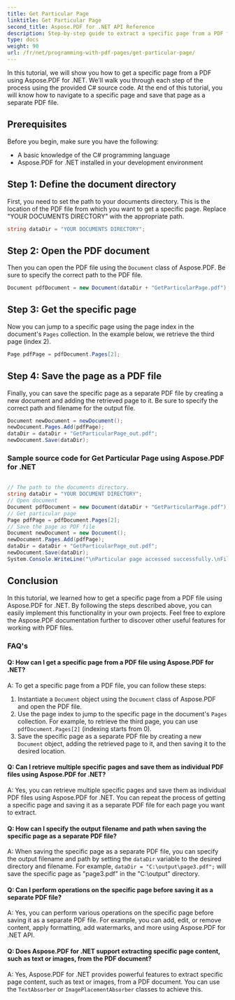 ```yaml
---
title: Get Particular Page
linktitle: Get Particular Page
second_title: Aspose.PDF for .NET API Reference
description: Step-by-step guide to extract a specific page from a PDF file using Aspose.PDF for .NET. Easy to follow and implement in your projects.
type: docs
weight: 90
url: /fr/net/programming-with-pdf-pages/get-particular-page/
---
```

In this tutorial, we will show you how to get a specific page from a PDF using Aspose.PDF for .NET. We'll walk you through each step of the process using the provided C# source code. At the end of this tutorial, you will know how to navigate to a specific page and save that page as a separate PDF file.

## Prerequisites
Before you begin, make sure you have the following:

- A basic knowledge of the C# programming language
- Aspose.PDF for .NET installed in your development environment

## Step 1: Define the document directory
First, you need to set the path to your documents directory. This is the location of the PDF file from which you want to get a specific page. Replace "YOUR DOCUMENTS DIRECTORY" with the appropriate path.

```csharp
string dataDir = "YOUR DOCUMENTS DIRECTORY";
```

## Step 2: Open the PDF document
Then you can open the PDF file using the `Document` class of Aspose.PDF. Be sure to specify the correct path to the PDF file.

```csharp
Document pdfDocument = new Document(dataDir + "GetParticularPage.pdf");
```

## Step 3: Get the specific page
Now you can jump to a specific page using the page index in the document's `Pages` collection. In the example below, we retrieve the third page (index 2).

```csharp
Page pdfPage = pdfDocument.Pages[2];
```

## Step 4: Save the page as a PDF file
Finally, you can save the specific page as a separate PDF file by creating a new document and adding the retrieved page to it. Be sure to specify the correct path and filename for the output file.

```csharp
Document newDocument = newDocument();
newDocument.Pages.Add(pdfPage);
dataDir = dataDir + "GetParticularPage_out.pdf";
newDocument.Save(dataDir);
```

### Sample source code for Get Particular Page using Aspose.PDF for .NET 

```csharp

// The path to the documents directory.
string dataDir = "YOUR DOCUMENT DIRECTORY";
// Open document
Document pdfDocument = new Document(dataDir + "GetParticularPage.pdf");
// Get particular page
Page pdfPage = pdfDocument.Pages[2];
// Save the page as PDF file
Document newDocument = new Document();
newDocument.Pages.Add(pdfPage);
dataDir = dataDir + "GetParticularPage_out.pdf";
newDocument.Save(dataDir);
System.Console.WriteLine("\nParticular page accessed successfully.\nFile saved at " + dataDir);

```

## Conclusion
In this tutorial, we learned how to get a specific page from a PDF file using Aspose.PDF for .NET. By following the steps described above, you can easily implement this functionality in your own projects. Feel free to explore the Aspose.PDF documentation further to discover other useful features for working with PDF files.

### FAQ's

#### Q: How can I get a specific page from a PDF file using Aspose.PDF for .NET?

A: To get a specific page from a PDF file, you can follow these steps:

1. Instantiate a `Document` object using the `Document` class of Aspose.PDF and open the PDF file.
2. Use the page index to jump to the specific page in the document's `Pages` collection. For example, to retrieve the third page, you can use `pdfDocument.Pages[2]` (indexing starts from 0).
3. Save the specific page as a separate PDF file by creating a new `Document` object, adding the retrieved page to it, and then saving it to the desired location.

#### Q: Can I retrieve multiple specific pages and save them as individual PDF files using Aspose.PDF for .NET?

A: Yes, you can retrieve multiple specific pages and save them as individual PDF files using Aspose.PDF for .NET. You can repeat the process of getting a specific page and saving it as a separate PDF file for each page you want to extract.

#### Q: How can I specify the output filename and path when saving the specific page as a separate PDF file?

A: When saving the specific page as a separate PDF file, you can specify the output filename and path by setting the `dataDir` variable to the desired directory and filename. For example, `dataDir = "C:\output\page3.pdf";` will save the specific page as "page3.pdf" in the "C:\output" directory.

#### Q: Can I perform operations on the specific page before saving it as a separate PDF file?

A: Yes, you can perform various operations on the specific page before saving it as a separate PDF file. For example, you can add, edit, or remove content, apply formatting, add watermarks, and more using Aspose.PDF for .NET API.

#### Q: Does Aspose.PDF for .NET support extracting specific page content, such as text or images, from the PDF document?

A: Yes, Aspose.PDF for .NET provides powerful features to extract specific page content, such as text or images, from a PDF document. You can use the `TextAbsorber` or `ImagePlacementAbsorber` classes to achieve this.
